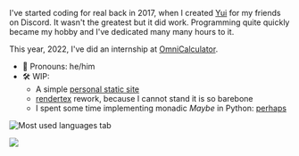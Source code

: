 I've started coding for real back in 2017, when I created [Yui](https://github.com/HKGx/Yui) for my friends on Discord. It wasn't the greatest but it did work. 
Programming quite quickly became my hobby and I've dedicated many many hours to it.


This year, 2022, I've did an internship at [OmniCalculator](https://www.omnicalculator.com/).

  
- 👤 Pronouns: he/him
- 🛠️ WIP:
  - A simple [personal static site](https://hkgx.github.io/HKGx/)
  - [rendertex](https://github.com/HKGx/rendertex) rework, because I cannot stand it is so barebone
  - I spent some time implementing monadic *Maybe* in Python: [perhaps](https://github.com/HKGx/perhaps)


![Most used languages tab](https://github-readme-stats.vercel.app/api/top-langs/?username=hkgx&layout=compact)



[![](https://img.shields.io/badge/LinkedIn-0077B5?style=for-the-badge&logo=linkedin)](https://www.linkedin.com/in/hubert-kowalski-7526a51a1/)

